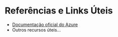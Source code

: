 # Referências e Links Úteis

- [Documentação oficial do Azure](https://learn.microsoft.com/pt-br/azure/)
- Outros recursos úteis...